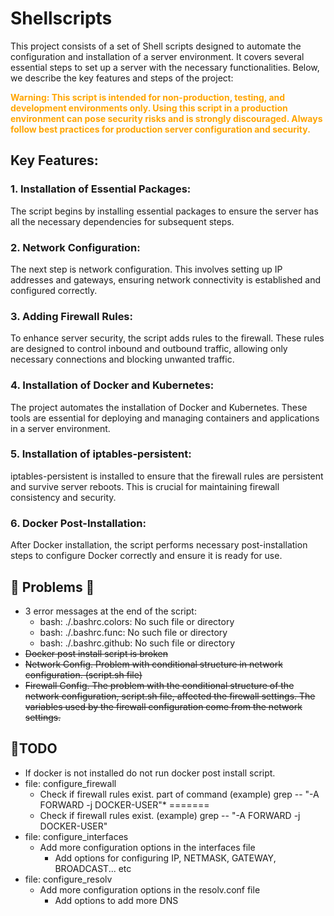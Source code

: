 # Shellscripts
This project consists of a set of Shell scripts designed to automate the configuration and installation of a server environment. It covers several essential steps to set up a server with the necessary functionalities. Below, we describe the key features and steps of the project:

<span style="color: orange">**Warning: This script is intended for non-production, testing, and development environments only. Using this script in a production environment can pose security risks and is strongly discouraged. Always follow best practices for production server configuration and security.**</span>

## Key Features:
### 1. Installation of Essential Packages:
The script begins by installing essential packages to ensure the server has all the necessary dependencies for subsequent steps.

### 2. Network Configuration:
The next step is network configuration. This involves setting up IP addresses and gateways, ensuring network connectivity is established and configured correctly.

### 3. Adding Firewall Rules:
To enhance server security, the script adds rules to the firewall. These rules are designed to control inbound and outbound traffic, allowing only necessary connections and blocking unwanted traffic.

### 4. Installation of Docker and Kubernetes:
The project automates the installation of Docker and Kubernetes. These tools are essential for deploying and managing containers and applications in a server environment.

### 5. Installation of iptables-persistent:
iptables-persistent is installed to ensure that the firewall rules are persistent and survive server reboots. This is crucial for maintaining firewall consistency and security.

### 6. Docker Post-Installation:
After Docker installation, the script performs necessary post-installation steps to configure Docker correctly and ensure it is ready for use.

## 🍍 Problems 🍍
* 3 error messages at the end of the script:
  * bash: ./.bashrc.colors: No such file or directory
  * bash: ./.bashrc.func: No such file or directory
  * bash: ./.bashrc.github: No such file or directory
* <s>Docker post install script is broken</s>
* <s>Network Config. Problem with conditional structure in network configuration.
(script.sh file) </s>
* <s>Firewall Config. The problem with the conditional structure of the network configuration,
script.sh file, affected the firewall settings. The variables used by the
firewall configuration come from the network settings.</s>

## 📝TODO
* If docker is not installed do not run docker post install script.
* file: configure_firewall
  * Check if firewall rules exist. part of command (example) grep -- "-A FORWARD -j DOCKER-USER"*
=======
  * Check if firewall rules exist. (example) grep -- "-A FORWARD -j DOCKER-USER"
* file: configure_interfaces
  * Add more configuration options in the interfaces file
    * Add options for configuring IP, NETMASK, GATEWAY, BROADCAST... etc
* file: configure_resolv
  * Add more configuration options in the resolv.conf file
    * Add options to add more DNS
